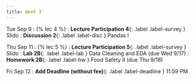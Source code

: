 ```yaml
---
title: Week 3
---
```


Tue Sep 9
: {% lec 4 %}
    <!-- : [Note 4](https://ds100.org/course-notes/pandas_3/pandas_3.html)/ -->
: **Lecture Participation 4**{: .label .label-survey } Slido
: **Discussion 2**{: .label .label-disc } Pandas I

Thu Sep 11
: {% lec 5 %}
    <!-- : [Note 5](https://ds100.org/course-notes/eda/eda.html) -->
: **Lecture Participation 5**{: .label .label-survey } Slido
: **Lab 2B**{: .label .label-lab } Data Cleaning and EDA (due Wed 9/17)
: **Homework 2B**{: .label .label-hw } Food Safety II (due Thu 9/18)

Fri Sep 12
: **Add Deadline (without fee)**{: .label .label-deadline } 11:59 PM
